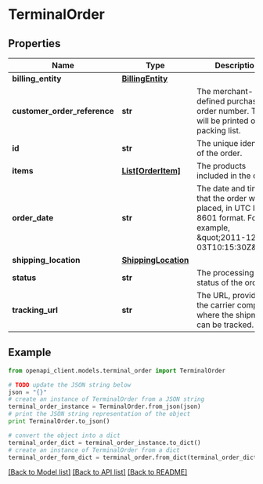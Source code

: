 # TerminalOrder


## Properties
Name | Type | Description | Notes
------------ | ------------- | ------------- | -------------
**billing_entity** | [**BillingEntity**](BillingEntity.md) |  | [optional] 
**customer_order_reference** | **str** | The merchant-defined purchase order number. This will be printed on the packing list. | [optional] 
**id** | **str** | The unique identifier of the order. | [optional] 
**items** | [**List[OrderItem]**](OrderItem.md) | The products included in the order. | [optional] 
**order_date** | **str** | The date and time that the order was placed, in UTC ISO 8601 format. For example, \&quot;2011-12-03T10:15:30Z\&quot;. | [optional] 
**shipping_location** | [**ShippingLocation**](ShippingLocation.md) |  | [optional] 
**status** | **str** | The processing status of the order. | [optional] 
**tracking_url** | **str** | The URL, provided by the carrier company, where the shipment can be tracked. | [optional] 

## Example

```python
from openapi_client.models.terminal_order import TerminalOrder

# TODO update the JSON string below
json = "{}"
# create an instance of TerminalOrder from a JSON string
terminal_order_instance = TerminalOrder.from_json(json)
# print the JSON string representation of the object
print TerminalOrder.to_json()

# convert the object into a dict
terminal_order_dict = terminal_order_instance.to_dict()
# create an instance of TerminalOrder from a dict
terminal_order_form_dict = terminal_order.from_dict(terminal_order_dict)
```
[[Back to Model list]](../README.md#documentation-for-models) [[Back to API list]](../README.md#documentation-for-api-endpoints) [[Back to README]](../README.md)


